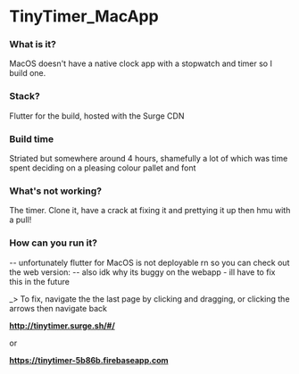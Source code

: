 # TinyTimer_MacApp

### What is it? 
MacOS doesn't have a native clock app with a stopwatch and timer so I build one. 

### Stack?
Flutter for the build, hosted with the Surge CDN

### Build time 
Striated but somewhere around 4 hours, shamefully a lot of which was time spent deciding on a pleasing colour pallet and font

### What's not working? 
The timer. Clone it, have a crack at fixing it and prettying it up then hmu with a pull!

### How can you run it? 
-- unfortunately flutter for MacOS is not deployable rn so you can check out the web version:
-- also idk why its buggy on the webapp - ill have to fix this in the future 

_> To fix, navigate the the last page by clicking and dragging, or clicking the arrows then navigate back

**http://tinytimer.surge.sh/#/**

  or

**https://tinytimer-5b86b.firebaseapp.com**
